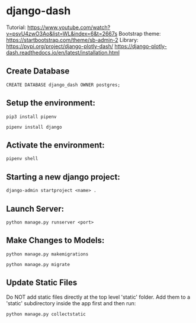 # django-dash

Tutorial: https://www.youtube.com/watch?v=psvU4zwO3Ao&list=WL&index=6&t=2667s
Bootstrap theme: https://startbootstrap.com/theme/sb-admin-2
Library: 
https://pypi.org/project/django-plotly-dash/
https://django-plotly-dash.readthedocs.io/en/latest/installation.html

## Create Database

```
CREATE DATABASE django_dash OWNER postgres;
```

## Setup the environment:
```
pip3 install pipenv
```

```
pipenv install django
```

## Activate the environment:
```
pipenv shell
```

## Starting a new django project:
```
django-admin startproject <name> .
```

## Launch Server:
```
python manage.py runserver <port>
```

## Make Changes to Models:
```
python manage.py makemigrations
```

```
python manage.py migrate
```

## Update Static Files
Do NOT add static files directly at the top level 'static' folder.
Add them to a 'static' subdirectory inside the app first and then run:

```
python manage.py collectstatic
```